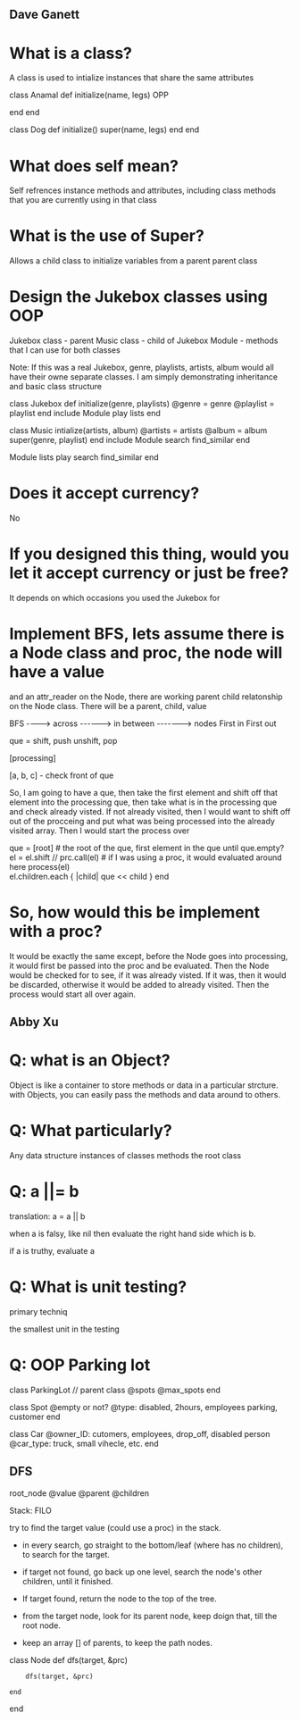 
## Dave Ganett

# What is a class?

A class is used to intialize instances that share the same attributes  


class Anamal
  def initialize(name, legs) OPP

  end
end 

class Dog
  def initialize()
    super(name, legs)
    end
end


# What does self mean?

Self refrences instance methods and attributes, including class methods that you are 
currently using in that class 


# What is the use of Super?

Allows a child class to initialize variables from a parent parent class  


# Design the Jukebox classes using OOP

Jukebox class - parent
Music class - child of Jukebox
Module - methods that I can use for both classes 

Note: If this was a real Jukebox, genre, playlists, artists, album would all have their
owne separate classes. I am simply demonstrating inheritance and basic class structure 

class Jukebox
  def initialize(genre, playlists)
    @genre = genre
    @playlist = playlist
  end 
  include Module
    play
    lists
end

class Music
  intialize(artists, album)
    @artists = artists
    @album = album
    super(genre, playlist)
  end
  include Module 
    search
    find_similar
end

Module 
  lists 
  play
  search
  find_similar
end 


# Does it accept currency? 

No


# If you designed this thing, would you let it accept currency or just be free?

It depends on which occasions you used the Jukebox for


# Implement BFS, lets assume there is a Node class and proc, the node will have a value
and an attr_reader on the Node, there are working parent child relatonship on the Node
class. There will be a parent, child, value 

BFS ----> across ------> in between -------> nodes 
First in First out


que = shift, push
      unshift, pop 

[processing] 

[a, b, c] - check front of que

So, I am going to have a que, then take the first element and shift off that element
into the processing que, then take what is in the processing que and check already visted. 
If not already visited, then I would want to shift off out of the 
procceing and put what was being processed into the already visited array. Then I would
start the process over 

que = [root] # the root of the que, first element in the que 
  until que.empty? 
    el = el.shift
    // prc.call(el) # if I was using a proc, it would evaluated around here 
    process(el)  
    el.children.each { |child| que << child }
  end


# So, how would this be implement with a proc?

It would be exactly the same except, before the Node goes into processing, it would first
be passed into the proc and be evaluated. Then the Node would be checked for to see, if
it was already visted. If it was, then it would be discarded, otherwise it would be added 
to already visited. Then the process would start all over again. 


## Abby Xu

# Q: what is an Object?

Object is like a container to store methods or data in a particular strcture. 
with Objects, you can easily pass the methods and data around to others.

# Q: What particularly?

Any data structure
instances of classes
methods
the root class

# Q: a ||= b

translation: a = a || b

when a is falsy, like nil
then evaluate the right hand side which is b.

if a is truthy, evaluate a

# Q: What is unit testing?

primary techniq

the smallest unit in the testing

# Q: OOP Parking lot


class ParkingLot  // parent class
    @spots
    @max_spots
end

class Spot
    @empty or not?
    @type: disabled, 2hours, employees parking, customer
end

class Car
    @owner_ID: cutomers, employees, drop_off, disabled person
    @car_type: truck, small vihecle, etc.
end

## DFS

root_node
    @value
    @parent
    @children

Stack: FILO

try to find the target value (could use a proc) in the stack.

- in every search, go straight to the bottom/leaf (where has no children), to search for the target.

- if target not found, go back up one level, search the node's other children, until it finished.

- If target found, return the node to the top of the tree. 

- from the target node, look for its parent node, keep doign that, till the root node. 

- keep an array [] of parents, to keep the path nodes.

class Node
    def dfs(target, &prc)

        dfs(target, &prc)

    end
end